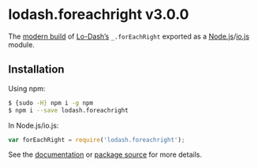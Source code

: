 # lodash.foreachright v3.0.0

The [modern build](https://github.com/lodash/lodash/wiki/Build-Differences) of [Lo-Dash’s](https://lodash.com/) `_.forEachRight` exported as a [Node.js](http://nodejs.org/)/[io.js](https://iojs.org/) module.

## Installation

Using npm:

```bash
$ {sudo -H} npm i -g npm
$ npm i --save lodash.foreachright
```

In Node.js/io.js:

```js
var forEachRight = require('lodash.foreachright');
```

See the [documentation](https://lodash.com/docs#forEachRight) or [package source](https://github.com/lodash/lodash/blob/3.0.0-npm-packages/lodash.foreachright) for more details.
